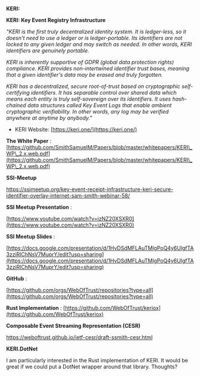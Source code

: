 **KERI:**

**KERI: Key Event Registry Infrastructure**

_&quot;KERI is the first truly decentralized identity system. It is ledger-less, so it doesn&#39;t need to use a ledger or is ledger-portable. Its identifiers are not locked to any given ledger and may switch as needed. In other words, KERI identifiers are genuinely portable._

_KERI is inherently supportive of GDPR (global data protection rights) compliance. KERI provides non-intertwined identifier trust bases, meaning that a given identifier&#39;s data may be erased and truly forgotten._

_KERI has a decentralized, secure root-of-trust based on cryptographic self-certifying identifiers. It has separable control over shared data which means each entity is truly self-sovereign over its identifiers. It uses hash-chained data structures called Key Event Logs that enable ambient cryptographic verifiability. In other words, any log may be verified anywhere at anytime by anybody.&quot;_

- KERI Website: [https://keri.one/](https://keri.one/)

**The White Paper** : [https://github.com/SmithSamuelM/Papers/blob/master/whitepapers/KERI\_WP\_2.x.web.pdf](https://github.com/SmithSamuelM/Papers/blob/master/whitepapers/KERI\_WP\_2.x.web.pdf)

**SSI-Meetup**

https://ssimeetup.org/key-event-receipt-infrastructure-keri-secure-identifier-overlay-internet-sam-smith-webinar-58/

**SSI Meetup Presentation**  :

[https://www.youtube.com/watch?v=izNZ20XSXR0](https://www.youtube.com/watch?v=izNZ20XSXR0)

**SSI Meetup Slides**  :

[https://docs.google.com/presentation/d/1HvDSdMFLAuTMlgPoQ4y6UlgfTA3zziRlChNsV7MuprY/edit?usp=sharing](https://docs.google.com/presentation/d/1HvDSdMFLAuTMlgPoQ4y6UlgfTA3zziRlChNsV7MuprY/edit?usp=sharing)

**GitHub**  :

[https://github.com/orgs/WebOfTrust/repositories?type=all](https://github.com/orgs/WebOfTrust/repositories?type=all)

**Rust Implementation**  :
[https://github.com/WebOfTrust/keriox](https://github.com/WebOfTrust/keriox)

**Composable Event Streaming Representation (CESR)**

https://weboftrust.github.io/ietf-cesr/draft-ssmith-cesr.html


**KERI.DotNet**

I am particularly interested in the Rust implementation of KERI. It would be great if we could put a DotNet wrapper around that library. Thoughts?
